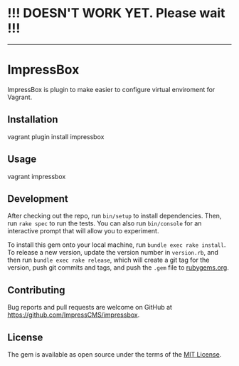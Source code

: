 # **!!! DOESN'T WORK YET. Please wait !!!**

------

# ImpressBox

ImpressBox is plugin to make easier to configure virtual enviroment for Vagrant. 

## Installation

vagrant plugin install impressbox

## Usage

vagrant impressbox 

## Development

After checking out the repo, run `bin/setup` to install dependencies. Then, run `rake spec` to run the tests. You can also run `bin/console` for an interactive prompt that will allow you to experiment.

To install this gem onto your local machine, run `bundle exec rake install`. To release a new version, update the version number in `version.rb`, and then run `bundle exec rake release`, which will create a git tag for the version, push git commits and tags, and push the `.gem` file to [rubygems.org](https://rubygems.org).

## Contributing

Bug reports and pull requests are welcome on GitHub at https://github.com/ImpressCMS/impressbox.


## License

The gem is available as open source under the terms of the [MIT License](http://opensource.org/licenses/MIT).

